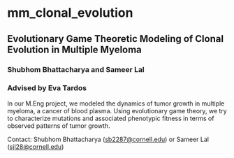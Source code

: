 # mm_clonal_evolution
## Evolutionary Game Theoretic Modeling of Clonal Evolution in Multiple Myeloma
### Shubhom Bhattacharya and Sameer Lal
### Advised by Eva Tardos


In our M.Eng project, we modeled the dynamics of tumor growth in multiple myeloma, a cancer of blood plasma. Using evolutionary game theory, we try to characterize mutations and associated phenotypic fitness in terms of observed patterns of tumor growth. 

Contact: Shubhom Bhattacharya (sb2287@cornell.edu) or Sameer Lal (sjl28@cornell.edu)
